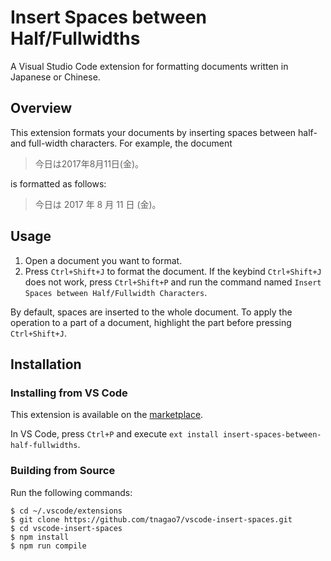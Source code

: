 # Insert Spaces between Half/Fullwidths

A Visual Studio Code extension for formatting documents written in Japanese or Chinese.

## Overview

This extension formats your documents by inserting spaces between half- and full-width characters.
For example, the document

> 今日は2017年8月11日(金)。

is formatted as follows:

> 今日は 2017 年 8 月 11 日 (金)。

## Usage

1. Open a document you want to format.
2. Press ``Ctrl+Shift+J`` to format the document.
   If the keybind ``Ctrl+Shift+J`` does not work, press ``Ctrl+Shift+P`` and run the command named ``Insert Spaces between Half/Fullwidth Characters``.

By default, spaces are inserted to the whole document.
To apply the operation to a part of a document, highlight the part before pressing ``Ctrl+Shift+J``.

## Installation

### Installing from VS Code

This extension is available on the [marketplace](https://marketplace.visualstudio.com/items?itemName=tnagao7.insert-spaces-between-half-fullwidths).

In VS Code, press ``Ctrl+P`` and execute ``ext install insert-spaces-between-half-fullwidths``.

### Building from Source

Run the following commands:

```
$ cd ~/.vscode/extensions
$ git clone https://github.com/tnagao7/vscode-insert-spaces.git
$ cd vscode-insert-spaces
$ npm install
$ npm run compile
```
